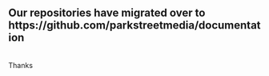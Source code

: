 <h2>Our repositories have migrated over to https://github.com/parkstreetmedia/documentation </h2><br />
Thanks
